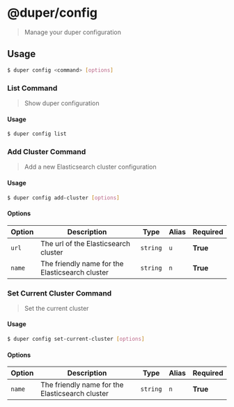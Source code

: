 # @duper/config

> Manage your duper configuration

## Usage

```sh
$ duper config <command> [options]
```

### List Command

> Show duper configuration

#### Usage

```sh
$ duper config list
```

### Add Cluster Command

> Add a new Elasticsearch cluster configuration

#### Usage

```sh
$ duper config add-cluster [options]
```

#### Options

| Option | Description | Type | Alias | Required |
| -------- | ----------- | ------- | -------- | ---------- |
| `url` | The url of the Elasticsearch cluster | `string` | `u` | **True** |
| `name` | The friendly name for the Elasticsearch cluster | `string` | `n` | **True** |

### Set Current Cluster Command

> Set the current cluster

#### Usage

```sh
$ duper config set-current-cluster [options]
```

#### Options

| Option | Description | Type | Alias | Required |
| -------- | ----------- | ------- | ------- | -------- |
| `name` | The friendly name for the Elasticsearch cluster | `string` | `n` | **True** |
